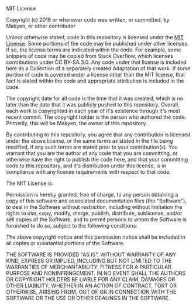MIT License

Copyright (c) 2018 or whenever code was written, or committed, by Makyen, or other contributor

Unless otherwise stated, code in this repository is licensed under the [MIT License](https://opensource.org/licenses/MIT). Some portions of the code may be published under other licenses. If so, the license terms are indicated within the code. For example, some snippets of code may be copied from Stack Overflow, which licenses contributions under CC BY-SA 3.0. Any code under that license is included here as a Collection of a separately created Adaptation of that work. If some portion of code is covered under a license other than the MIT license, that fact is stated within the code and appropriate attribution is included in the code. 

The copyright date for all code is the time that it was created, which is no later than the date that it was publicly pushed to this repository. Overall, each work is copyrighted in each year of it's existence through it's most recent commit. The copyright holder is the person who authored the code. Primarily, this will be Makyen, the owner of this repository.

By contributing to this repository, you agree that any contribution is licensed under the above license, or the same terms as stated in the file being modified, if any such terms are stated prior to your contribution(s). You warrant that you are the author of any code that you are committing, or otherwise have the right to publish the code here, and that your committing code to this repository, and it's distribution under this license, is in compliance with any license requirements with respect to that code.


The MIT License is:

Permission is hereby granted, free of charge, to any person obtaining a copy of this software and associated documentation files (the "Software"), to deal in the Software without restriction, including without limitation the rights to use, copy, modify, merge, publish, distribute, sublicense, and/or sell copies of the Software, and to permit persons to whom the Software is furnished to do so, subject to the following conditions:

The above copyright notice and this permission notice shall be included in all copies or substantial portions of the Software.

THE SOFTWARE IS PROVIDED "AS IS", WITHOUT WARRANTY OF ANY KIND, EXPRESS OR IMPLIED, INCLUDING BUT NOT LIMITED TO THE WARRANTIES OF MERCHANTABILITY, FITNESS FOR A PARTICULAR PURPOSE AND NONINFRINGEMENT. IN NO EVENT SHALL THE AUTHORS OR COPYRIGHT HOLDERS BE LIABLE FOR ANY CLAIM, DAMAGES OR OTHER LIABILITY, WHETHER IN AN ACTION OF CONTRACT, TORT OR OTHERWISE, ARISING FROM, OUT OF OR IN CONNECTION WITH THE SOFTWARE OR THE USE OR OTHER DEALINGS IN THE SOFTWARE.